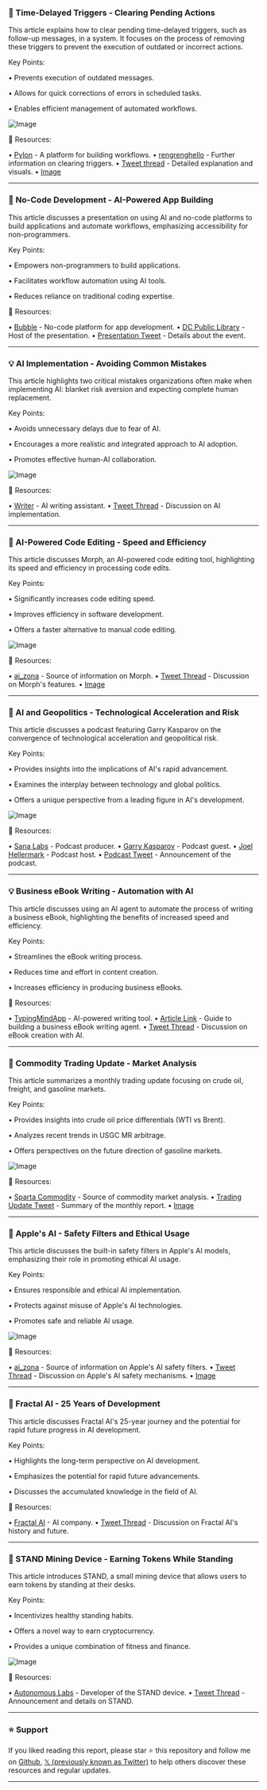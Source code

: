 ### 🤖 Time-Delayed Triggers - Clearing Pending Actions

This article explains how to clear pending time-delayed triggers, such as follow-up messages, in a system.  It focuses on the process of removing these triggers to prevent the execution of outdated or incorrect actions.

Key Points:

• Prevents execution of outdated messages.


• Allows for quick corrections of errors in scheduled tasks.


• Enables efficient management of automated workflows.


![Image](https://pbs.twimg.com/media/GvRLDScWQAAhGHJ?format=png&name=small)

🔗 Resources:

• [Pylon](https://x.com/usepylon) -  A platform for building workflows.
• [rengrenghello](https://x.com/rengrenghello) -  Further information on clearing triggers.
• [Tweet thread](https://x.com/rengrenghello/status/1942259866501775622) -  Detailed explanation and visuals.
• [Image](https://x.com/rengrenghello/status/1942259866501775622/photo/1)



---
### 🚀 No-Code Development - AI-Powered App Building

This article discusses a presentation on using AI and no-code platforms to build applications and automate workflows, emphasizing accessibility for non-programmers.

Key Points:

•  Empowers non-programmers to build applications.


•  Facilitates workflow automation using AI tools.


•  Reduces reliance on traditional coding expertise.


🔗 Resources:

• [Bubble](https://x.com/bubble) - No-code platform for app development.
• [DC Public Library](https://x.com/dcpl) -  Host of the presentation.
• [Presentation Tweet](https://x.com/bubble/status/1942316375172698325) - Details about the event.


---
### 💡 AI Implementation - Avoiding Common Mistakes

This article highlights two critical mistakes organizations often make when implementing AI: blanket risk aversion and expecting complete human replacement.

Key Points:

• Avoids unnecessary delays due to fear of AI.


• Encourages a more realistic and integrated approach to AI adoption.


• Promotes effective human-AI collaboration.


![Image](https://pbs.twimg.com/amplify_video_thumb/1942238215135457280/img/mpg10Qxha3xEMxVi.jpg)

🔗 Resources:

• [Writer](https://x.com/Get_Writer) - AI writing assistant.
• [Tweet Thread](https://x.com/Get_Writer/status/1942313672052744244) -  Discussion on AI implementation.


---
### 🤖 AI-Powered Code Editing - Speed and Efficiency

This article discusses Morph, an AI-powered code editing tool, highlighting its speed and efficiency in processing code edits.

Key Points:

• Significantly increases code editing speed.


• Improves efficiency in software development.


• Offers a faster alternative to manual code editing.



![Image](https://pbs.twimg.com/media/GvR7uRFWsAAUj6w?format=jpg&name=small)

🔗 Resources:

• [ai_zona](https://x.com/ai_zona) - Source of information on Morph.
• [Tweet Thread](https://x.com/ai_zona/status/1942313379667832993) -  Discussion on Morph's features.
• [Image](https://x.com/ai_zona/status/1942313379667832993/photo/1)


---
### 🤖 AI and Geopolitics - Technological Acceleration and Risk

This article discusses a podcast featuring Garry Kasparov on the convergence of technological acceleration and geopolitical risk.

Key Points:

• Provides insights into the implications of AI's rapid advancement.


• Examines the interplay between technology and global politics.


• Offers a unique perspective from a leading figure in AI's development.


![Image](https://pbs.twimg.com/amplify_video_thumb/1942244375733362688/img/Y-8opSkYs-SVbqVQ.jpg)

🔗 Resources:

• [Sana Labs](https://x.com/sanalabs) - Podcast producer.
• [Garry Kasparov](https://x.com/Kasparov63) - Podcast guest.
• [Joel Hellermark](https://x.com/joelhellermark) - Podcast host.
• [Podcast Tweet](https://x.com/sanalabs/status/1942244451054674253) - Announcement of the podcast.


---
### 💡 Business eBook Writing - Automation with AI

This article discusses using an AI agent to automate the process of writing a business eBook, highlighting the benefits of increased speed and efficiency.

Key Points:

• Streamlines the eBook writing process.


• Reduces time and effort in content creation.


• Increases efficiency in producing business eBooks.


🔗 Resources:

• [TypingMindApp](https://x.com/TypingMindApp) -  AI-powered writing tool.
• [Article Link](https://t.co/YPhfyDIeZ4) - Guide to building a business eBook writing agent.
• [Tweet Thread](https://x.com/TypingMindApp/status/1942243710307361002) -  Discussion on eBook creation with AI.


---
### 🤖 Commodity Trading Update - Market Analysis

This article summarizes a monthly trading update focusing on crude oil, freight, and gasoline markets.

Key Points:

• Provides insights into crude oil price differentials (WTI vs Brent).


• Analyzes recent trends in USGC MR arbitrage.


• Offers perspectives on the future direction of gasoline markets.


![Image](https://pbs.twimg.com/media/GvQ8RWAWQAAOa_Y?format=jpg&name=small)

🔗 Resources:

• [Sparta Commodity](https://x.com/SpartaCommo) -  Source of commodity market analysis.
• [Trading Update Tweet](https://x.com/SpartaCommo/status/1942243614727213322) -  Summary of the monthly report.
• [Image](https://x.com/SpartaCommo/status/1942243614727213322/photo/1)


---
### 🤖 Apple's AI - Safety Filters and Ethical Usage

This article discusses the built-in safety filters in Apple's AI models, emphasizing their role in promoting ethical AI usage.

Key Points:

• Ensures responsible and ethical AI implementation.


• Protects against misuse of Apple's AI technologies.


• Promotes safe and reliable AI usage.


![Image](https://pbs.twimg.com/media/GvQO4vLWYAACPsQ?format=jpg&name=small)

🔗 Resources:

• [ai_zona](https://x.com/ai_zona) -  Source of information on Apple's AI safety filters.
• [Tweet Thread](https://x.com/ai_zona/status/1942193712924160446) -  Discussion on Apple's AI safety mechanisms.
• [Image](https://x.com/ai_zona/status/1942193712924160446/photo/1)


---
### 🤖 Fractal AI - 25 Years of Development

This article discusses Fractal AI's 25-year journey and the potential for rapid future progress in AI development.

Key Points:

• Highlights the long-term perspective on AI development.


• Emphasizes the potential for rapid future advancements.


• Discusses the accumulated knowledge in the field of AI.


🔗 Resources:

• [Fractal AI](https://x.com/fractalai) -  AI company.
• [Tweet Thread](https://x.com/fractalai/status/1942188953811214386) -  Discussion on Fractal AI's history and future.


---
### 🚀 STAND Mining Device - Earning Tokens While Standing

This article introduces STAND, a small mining device that allows users to earn tokens by standing at their desks.

Key Points:

• Incentivizes healthy standing habits.


• Offers a novel way to earn cryptocurrency.


• Provides a unique combination of fitness and finance.


![Image](https://pbs.twimg.com/amplify_video_thumb/1942181453443293184/img/rnmRTOANxJwdMJtT.jpg)

🔗 Resources:

• [Autonomous Labs](https://x.com/autonomous_labs) -  Developer of the STAND device.
• [Tweet Thread](https://x.com/autonomous_labs/status/1942182490292019243) -  Announcement and details on STAND.


---

### ⭐️ Support

If you liked reading this report, please star ⭐️ this repository and follow me on [Github](https://github.com/Drix10), [𝕏 (previously known as Twitter)](https://x.com/DRIX_10_) to help others discover these resources and regular updates.

---